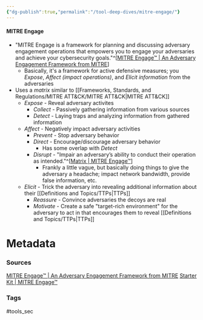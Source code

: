 ```yaml
---
{"dg-publish":true,"permalink":"/tool-deep-dives/mitre-engage/"}
---
```


#### MITRE Engage
- "MITRE Engage is a framework for planning and discussing adversary engagement operations that empowers you to engage your adversaries and achieve your cybersecurity goals."^[[MITRE Engage™ | An Adversary Engagement Framework from MITRE](https://engage.mitre.org/)]
	- Basically, it's a framework for active defensive measures; you *Expose*, *Affect (impact operations)*, and *Elicit information* from the adversaries
- Uses a *matrix* similar to [[Frameworks, Standards, and Regulations/MITRE ATT&CK/MITRE ATT&CK\|MITRE ATT&CK]]
	- *Expose* - Reveal adversary activites
		- *Collect* - Passively gathering information from various sources
		- *Detect* - Laying traps and analyzing information from gathered information
	- *Affect* - Negatively impact adversary activities
		- *Prevent* - Stop adversary behavior
		- *Direct* - Encourage/discourage adversary behavior
			- Has some overlap with *Detect*
		- *Disrupt* - "Impair an adversary’s ability to conduct their operation as intended."^[[Matrix | MITRE Engage™](https://engage.mitre.org/matrix/?approach=disrupt)]
			- Frankly a little vague, but basically doing things to give the adversary a headache; impact network bandwidth, provide false information, etc.
	- *Elicit* - Trick the adversary into revealing additional information about their [[Definitions and Topics/TTPs\|TTPs]]
		- *Reassure* - Convince adversaries the decoys are real
		- *Motivate* - Create a safe "target-rich environment" for the adversary to act in that encourages them to reveal [[Definitions and Topics/TTPs\|TTPs]]






# Metadata

### Sources
[MITRE Engage™ | An Adversary Engagement Framework from MITRE](https://engage.mitre.org/)
[Starter Kit | MITRE Engage™](https://engage.mitre.org/starter-kit/)
### Tags
#tools_sec 